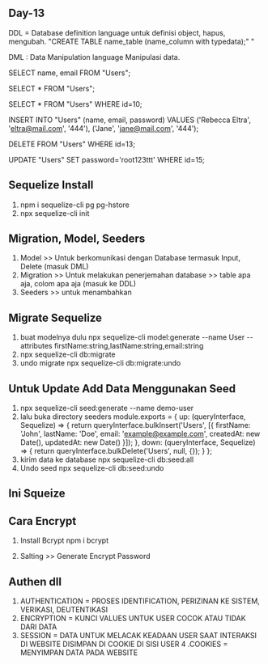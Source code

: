## Day-13

DDL = Database definition language
untuk definisi object, hapus, mengubah.
"CREATE TABLE name_table (name_column with typedata);"
"

DML : Data Manipulation language
Manipulasi data.


SELECT name, email
	FROM "Users";
	
SELECT * FROM "Users";

SELECT * FROM "Users" WHERE id=10;
	
INSERT INTO "Users" (name, email, password) 
	VALUES 
	('Rebecca Eltra', 'eltra@mail.com', '444'),
	('Jane', 'jane@mail.com', '444');
	
DELETE FROM "Users" WHERE id=13;

UPDATE "Users"
	SET password='root123ttt'
	WHERE id=15;


## Sequelize Install
1. npm i sequelize-cli pg pg-hstore
2. npx sequelize-cli init

## Migration, Model, Seeders
1. Model >> Untuk berkomunikasi dengan Database termasuk Input, Delete (masuk DML)
2. Migration >> Untuk melakukan penerjemahan database >> table apa aja, colom apa aja (masuk ke DDL)
3. Seeders >> untuk menambahkan 

## Migrate Sequelize
1. buat modelnya dulu
npx sequelize-cli model:generate --name User --attributes firstName:string,lastName:string,email:string
2. npx sequelize-cli db:migrate
3. undo migrate
npx sequelize-cli db:migrate:undo

## Untuk Update Add Data Menggunakan Seed
1. npx sequelize-cli seed:generate --name demo-user
2. lalu buka directory seeders
module.exports = {
  up: (queryInterface, Sequelize) => {
    return queryInterface.bulkInsert('Users', [{
      firstName: 'John',
      lastName: 'Doe',
      email: 'example@example.com',
      createdAt: new Date(),
      updatedAt: new Date()
    }]);
  },
  down: (queryInterface, Sequelize) => {
    return queryInterface.bulkDelete('Users', null, {});
  }
};
3. kirim data ke database 
npx sequelize-cli db:seed:all
4. Undo seed
npx sequelize-cli db:seed:undo


## Ini Squeize


## Cara Encrypt
1. Install Bcrypt
npm i bcrypt

2. Salting >> Generate Encrypt Password


## Authen dll
1. AUTHENTICATION = PROSES IDENTIFICATION, PERIZINAN KE SISTEM, VERIKASI, DEUTENTIKASI
2. ENCRYPTION = KUNCI VALUES UNTUK USER COCOK ATAU TIDAK DARI DATA
3. SESSION = DATA UNTUK MELACAK KEADAAN USER SAAT INTERAKSI DI WEBSITE DISIMPAN DI COOKIE DI SISI USER
4 .COOKIES = MENYIMPAN DATA PADA WEBSITE
